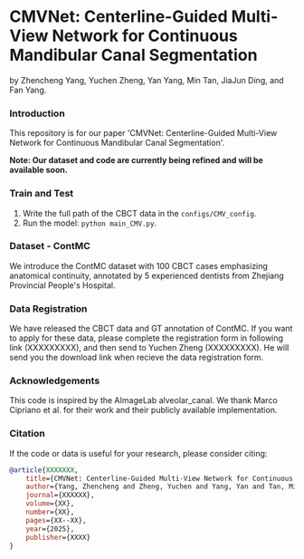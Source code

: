 # CMVNet: Centerline-Guided Multi-View Network for Continuous Mandibular Canal Segmentation

by Zhencheng Yang, Yuchen Zheng, Yan Yang, Min Tan, JiaJun Ding, and Fan Yang.

### Introduction

This repository is for our paper 'CMVNet: Centerline-Guided Multi-View Network for Continuous Mandibular Canal Segmentation'. 

**Note: Our dataset and code are currently being refined and will be available soon.**

### Train and Test
1. Write the full path of the CBCT data in the `configs/CMV_config`.
2. Run the model: `python main_CMV.py`.

### Dataset - ContMC

We introduce the ContMC dataset with 100 CBCT cases emphasizing anatomical continuity, annotated by 5 experienced dentists from Zhejiang Provincial People's Hospital.

### Data Registration

We have released the CBCT data and GT annotation of ContMC. If you want to apply for these data, please complete the registration form in following link (XXXXXXXXX), and then send to Yuchen Zheng (XXXXXXXXX). He will send you the download link when recieve the data registration form.

### Acknowledgements

This code is inspired by the AImageLab alveolar_canal. We thank Marco Cipriano et al. for their work and their publicly available implementation.

### Citation

If the code or data is useful for your research, please consider citing:

```bibtex
@article{XXXXXXX,
    title={CMVNet: Centerline-Guided Multi-View Network for Continuous Mandibular Canal Segmentation},
    author={Yang, Zhencheng and Zheng, Yuchen and Yang, Yan and Tan, Min and Ding, JiaJun and Yang, Fan},
    journal={XXXXXX},
    volume={XX},
    number={XX},
    pages={XX--XX},
    year={2025},
    publisher={XXXX}
}